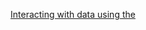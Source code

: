 [Interacting with data using the <firebase-element>](http://www.code-labs.io/codelabs/polymer-firebase/index.html#0)
